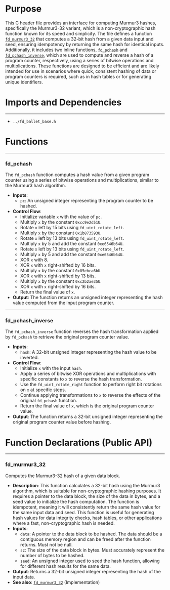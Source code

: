 # Purpose
This C header file provides an interface for computing Murmur3 hashes, specifically the Murmur3-32 variant, which is a non-cryptographic hash function known for its speed and simplicity. The file defines a function [`fd_murmur3_32`](#fd_murmur3_32) that computes a 32-bit hash from a given data input and seed, ensuring idempotency by returning the same hash for identical inputs. Additionally, it includes two inline functions, [`fd_pchash`](#fd_pchash) and [`fd_pchash_inverse`](#fd_pchash_inverse), which are used to compute and reverse a hash of a program counter, respectively, using a series of bitwise operations and multiplications. These functions are designed to be efficient and are likely intended for use in scenarios where quick, consistent hashing of data or program counters is required, such as in hash tables or for generating unique identifiers.
# Imports and Dependencies

---
- `../fd_ballet_base.h`


# Functions

---
### fd\_pchash<!-- {{#callable:fd_pchash}} -->
The `fd_pchash` function computes a hash value from a given program counter using a series of bitwise operations and multiplications, similar to the Murmur3 hash algorithm.
- **Inputs**:
    - `pc`: An unsigned integer representing the program counter to be hashed.
- **Control Flow**:
    - Initialize variable `x` with the value of `pc`.
    - Multiply `x` by the constant `0xcc9e2d51U`.
    - Rotate `x` left by 15 bits using `fd_uint_rotate_left`.
    - Multiply `x` by the constant `0x1b873593U`.
    - Rotate `x` left by 13 bits using `fd_uint_rotate_left`.
    - Multiply `x` by 5 and add the constant `0xe6546b64U`.
    - Rotate `x` left by 13 bits using `fd_uint_rotate_left`.
    - Multiply `x` by 5 and add the constant `0xe6546b64U`.
    - XOR `x` with 8.
    - XOR `x` with `x` right-shifted by 16 bits.
    - Multiply `x` by the constant `0x85ebca6bU`.
    - XOR `x` with `x` right-shifted by 13 bits.
    - Multiply `x` by the constant `0xc2b2ae35U`.
    - XOR `x` with `x` right-shifted by 16 bits.
    - Return the final value of `x`.
- **Output**: The function returns an unsigned integer representing the hash value computed from the input program counter.


---
### fd\_pchash\_inverse<!-- {{#callable:fd_pchash_inverse}} -->
The `fd_pchash_inverse` function reverses the hash transformation applied by `fd_pchash` to retrieve the original program counter value.
- **Inputs**:
    - `hash`: A 32-bit unsigned integer representing the hash value to be inverted.
- **Control Flow**:
    - Initialize `x` with the input `hash`.
    - Apply a series of bitwise XOR operations and multiplications with specific constants to `x` to reverse the hash transformation.
    - Use the `fd_uint_rotate_right` function to perform right bit rotations on `x` at specific steps.
    - Continue applying transformations to `x` to reverse the effects of the original `fd_pchash` function.
    - Return the final value of `x`, which is the original program counter value.
- **Output**: The function returns a 32-bit unsigned integer representing the original program counter value before hashing.


# Function Declarations (Public API)

---
### fd\_murmur3\_32<!-- {{#callable_declaration:fd_murmur3_32}} -->
Computes the Murmur3-32 hash of a given data block.
- **Description**: This function calculates a 32-bit hash using the Murmur3 algorithm, which is suitable for non-cryptographic hashing purposes. It requires a pointer to the data block, the size of the data in bytes, and a seed value to initialize the hash computation. The function is idempotent, meaning it will consistently return the same hash value for the same input data and seed. This function is useful for generating hash values for data integrity checks, hash tables, or other applications where a fast, non-cryptographic hash is needed.
- **Inputs**:
    - `data`: A pointer to the data block to be hashed. The data should be a contiguous memory region and can be freed after the function returns. Must not be null.
    - `sz`: The size of the data block in bytes. Must accurately represent the number of bytes to be hashed.
    - `seed`: An unsigned integer used to seed the hash function, allowing for different hash results for the same data.
- **Output**: Returns a 32-bit unsigned integer representing the hash of the input data.
- **See also**: [`fd_murmur3_32`](fd_murmur3.c.driver.md#fd_murmur3_32)  (Implementation)


